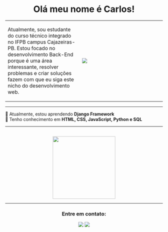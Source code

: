 <!-- Primeiro parágrafo -->
<h1 align="center">Olá meu nome é Carlos!</h1>

<!-- Criando uma table para criar uma borda em volta da descrição -->
<table>
  <tbody>
    <tr>
      <td width='max' height='200px'>
        <p>Atualmente, sou estudante do curso técnico integrado no IFPB campus Cajazeiras-PB. Estou focado no desenvolvimento Back-End porque é uma área interessante, resolver problemas e criar soluções fazem com que eu siga este nicho do desenvolvimento web.</p>
      </td>
      <td width='250px'>
        <!-- Imagem em svg do cara no computador -->
        <img align ="left" src="https://github.com/SmokeDevL/SmokeDevL/blob/main/hand-coding-animate.svg">
      </td>
    </tr>
  </tbody>
</table>

**********

<div align="left">
  🌱 Atualmente, estou aprendendo <strong>Django Framework</strong><br>
💬 Tenho conhecimento em  <strong>HTML, CSS, JavaScript, Python e SQL</strong><br>
</div>

**********

<br>

<!-- Exibindo a tabela de commits -->
<div align="center">
  <img height="200em" src="https://github-readme-stats.vercel.app/api?username=LopesLs&show_icons=true&theme=github_dark&count_private=true&locale=pt-br&custom_title=Detalhes sobre mim&gradient=true&border_radius=20px&hide=stars,issues,contribs&layout=compact"/>
</div>	

*******************

<div align="center">
  <h3>Entre em contato:</h3>
  <p>
    <a href="maito:lopes.carlos.host@gmail.com" target="_blank"><img src="https://custom-icon-badges.demolab.com/badge/-lopes.carlos.host@gmail.com-4c8eda?style=for-the-badge&logo=mention&logoColor=white"></a>
    <a href="https://www.linkedin.com/in/lopeslsdev/" target="_blank"><img src="https://custom-icon-badges.demolab.com/badge/-LinkedIn-4c8eda?style=for-the-badge&logo=linkedin&logoColor=white"></a>
  </p>
</div>
